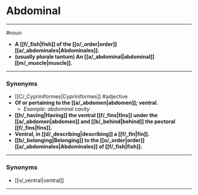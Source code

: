# Abdominal
---
#noun
- **A [[f/_fish|fish]] of the [[o/_order|order]] [[a/_abdominales|Abdominales]].**
- **(usually plurale tantum) An [[a/_abdominal|abdominal]] [[m/_muscle|muscle]].**
---
### Synonyms
- [[C/_Cypriniformes|Cypriniformes]]
#adjective
- **Of or pertaining to the [[a/_abdomen|abdomen]]; ventral.**
	- _Example: abdominal cavity_
- **[[h/_having|Having]] the ventral [[f/_fins|fins]] under the [[a/_abdomen|abdomen]] and [[b/_behind|behind]] the pectoral [[f/_fins|fins]].**
- **Ventral, in [[d/_describing|describing]] a [[f/_fin|fin]].**
- **[[b/_belonging|Belonging]] to the [[o/_order|order]] [[a/_abdominales|Abdominales]] of [[f/_fish|fish]].**
---
### Synonyms
- [[v/_ventral|ventral]]
---
